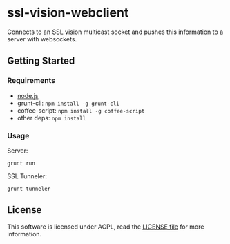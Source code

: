 ssl-vision-webclient
====================

Connects to an SSL vision multicast socket and pushes this information to a server with websockets.

Getting Started
---------------

### Requirements

- [node.js](http://nodejs.org/)
- grunt-cli: `npm install -g grunt-cli`
- coffee-script: `npm install -g coffee-script`
- other deps: `npm install`

### Usage

Server:

    grunt run

SSL Tunneler:

    grunt tunneler

License
-------

This software is licensed under AGPL, read the [LICENSE file](LICENSE) for more information.
